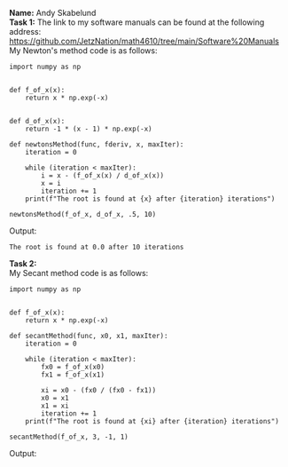 **Name:** Andy Skabelund  
**Task 1:** The link to my software manuals can be found at the following address: https://github.com/JetzNation/math4610/tree/main/Software%20Manuals  
My Newton's method code is as follows:  
```
import numpy as np


def f_of_x(x):
    return x * np.exp(-x)


def d_of_x(x):
    return -1 * (x - 1) * np.exp(-x)

def newtonsMethod(func, fderiv, x, maxIter):
    iteration = 0

    while (iteration < maxIter):
        i = x - (f_of_x(x) / d_of_x(x))
        x = i
        iteration += 1
    print(f"The root is found at {x} after {iteration} iterations")

newtonsMethod(f_of_x, d_of_x, .5, 10)
```  
Output:  
```
The root is found at 0.0 after 10 iterations
```  
**Task 2:**  
My Secant method code is as follows:  
```
import numpy as np


def f_of_x(x):
    return x * np.exp(-x)

def secantMethod(func, x0, x1, maxIter):
    iteration = 0

    while (iteration < maxIter):
        fx0 = f_of_x(x0)
        fx1 = f_of_x(x1)

        xi = x0 - (fx0 / (fx0 - fx1))
        x0 = x1
        x1 = xi
        iteration += 1
    print(f"The root is found at {xi} after {iteration} iterations")

secantMethod(f_of_x, 3, -1, 1)
```  
Output:  
```
